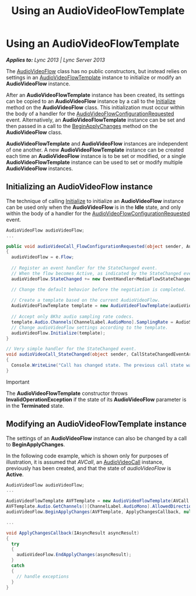﻿---
title: Using an AudioVideoFlowTemplate
TOCTitle: Using an AudioVideoFlowTemplate
ms:assetid: d73d357f-5fe1-4a7d-b1c6-be1a2dec2882
ms:mtpsurl: https://msdn.microsoft.com/en-us/library/Dn466033(v=office.15)
ms:contentKeyID: 57103026
ms.date: 07/25/2014
mtps_version: v=office.15
dev_langs:
- csharp
---

# Using an AudioVideoFlowTemplate


_**Applies to:** Lync 2013 | Lync Server 2013_

The [AudioVideoFlow](https://msdn.microsoft.com/en-us/library/hh383533\(v=office.15\)) class has no public constructors, but instead relies on settings in an [AudioVideoFlowTemplate](https://msdn.microsoft.com/en-us/library/hh349157\(v=office.15\)) instance to initialize or modify an **AudioVideoFlow** instance.

After an **AudioVideoFlowTemplate** instance has been created, its settings can be copied to an **AudioVideoFlow** instance by a call to the [Initialize](https://msdn.microsoft.com/en-us/library/hh381417\(v=office.15\)) method on the **AudioVideoFlow** class. This initialization must occur within the body of a handler for the [AudioVideoFlowConfigurationRequested](https://msdn.microsoft.com/en-us/library/hh383342\(v=office.15\)) event. Alternatively, an **AudioVideoFlowTemplate** instance can be set and then passed in a call to the [BeginApplyChanges](https://msdn.microsoft.com/en-us/library/hh384566\(v=office.15\)) method on the **AudioVideoFlow** class.

**AudioVideoFlowTemplate** and **AudioVideoFlow** instances are independent of one another. A new **AudioVideoFlowTemplate** instance can be created each time an **AudioVideoFlow** instance is to be set or modified, or a single **AudioVideoFlowTemplate** instance can be used to set or modify multiple **AudioVideoFlow** instances.

## Initializing an AudioVideoFlow instance

The technique of calling [Initialize](https://msdn.microsoft.com/en-us/library/hh381417\(v=office.15\)) to initialize an **AudioVideoFlow** instance can be used only when the **AudioVideoFlow** is in the **Idle** state, and only within the body of a handler for the [AudioVideoFlowConfigurationRequested](https://msdn.microsoft.com/en-us/library/hh383342\(v=office.15\)) event.

``` csharp
AudioVideoFlow audioVideoFlow;
...

public void audioVideoCall_FlowConfigurationRequested(object sender, AudioVideoFlowConfigurationRequestedEventArgs e)
{
  audioVideoFlow = e.Flow;
  
  // Register an event handler for the StateChanged event.
  // When the flow becomes Active, as indicated by the StateChanged event, the program will perform media-related actions.
  audioVideoFlow.StateChanged += new EventHandler<MediaFlowStateChangedEventArgs>(audioVideoFlow_StateChanged);

  // Change the default behavior before the negotiation is completed.
  
  // Create a template based on the current AudioVideoFlow.
  AudioVideoFlowTemplate template = new AudioVideoFlowTemplate(audioVideoFlow);
            
  // Accept only 8Khz audio sampling rate codecs.
  template.Audio.Channels[ChannelLabel.AudioMono].SamplingRate = AudioSamplingRate.EightKhz;
  // Change audioVideoFlow settings according to the template.
  audioVideoFlow.Initialize(template);
}

// Very simple handler for the StateChanged event.
void audioVideoCall_StateChanged(object sender, CallStateChangedEventArgs e)
{
  Console.WriteLine("Call has changed state. The previous call state was: " + e.PreviousState + " and the current state is: " + e.State);
}
```


> [!IMPORTANT]
> <P>The <STRONG>AudioVideoFlowTemplate</STRONG> constructor throws <STRONG>InvalidOperationException</STRONG> if the state of its <STRONG>AudioVideoFlow</STRONG> parameter is in the <STRONG>Terminated</STRONG> state.</P>



## Modifying an AudioVideoFlowTemplate instance

The settings of an **AudioVideoFlow** instance can also be changed by a call to **BeginApplyChanges**.

In the following code example, which is shown only for purposes of illustration, it is assumed that *AVCall*, an [AudioVideoCall](https://msdn.microsoft.com/en-us/library/hh383901\(v=office.15\)) instance, previously has been created, and that the state of *audioVideoFlow* is **Active**.

``` csharp
AudioVideoFlow audioVideoFlow;
...

AudioVideoFlowTemplate AVFTemplate = new AudioVideoFlowTemplate(AVCall.Flow);
AVFTemplate.Audio.GetChannels()[ChannelLabel.AudioMono].AllowedDirection = MediaChannelDirection.SendOnly;
audioVideoFlow.BeginApplyChanges(AVFTemplate, ApplyChangesCallback, null);

...

void ApplyChangesCallback(IAsyncResult asyncResult)
{
  try
  {
    audioVideoFlow.EndApplyChanges(asyncResult);
  }
  catch
  {
    // handle exceptions
  }
}
```


